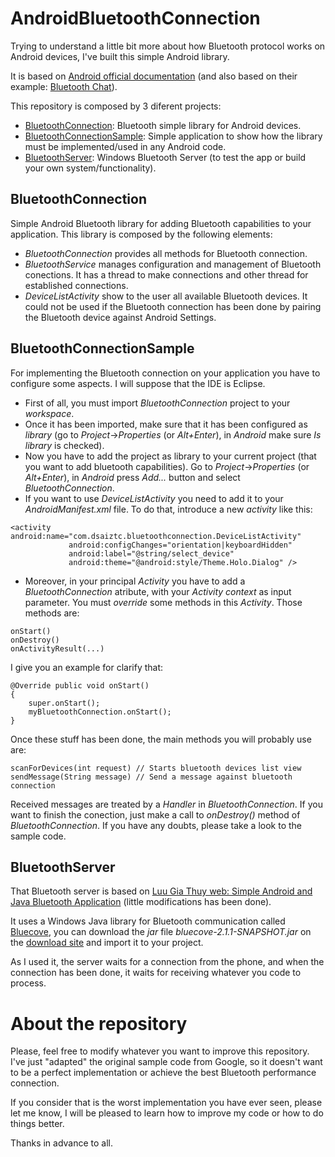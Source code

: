 # AndroidBluetoothConnection

Trying to understand a little bit more about how Bluetooth protocol works on Android devices, I've built this simple Android library. 

It is based on [Android official documentation](http://developer.android.com/guide/topics/connectivity/bluetooth.html) (and also based on their example: [Bluetooth Chat](https://android.googlesource.com/platform/development/+/25b6aed7b2e01ce7bdc0dfa1a79eaf009ad178fe/samples/BluetoothChat)).

This repository is composed by 3 diferent projects:

- [BluetoothConnection](https://github.com/dsaiztc/AndroidBluetoothConnection/tree/master/BluetoothConnection): Bluetooth simple library for Android devices.
- [BluetoothConnectionSample](https://github.com/dsaiztc/AndroidBluetoothConnection/tree/master/BluetoothConnectionSample): Simple application to show how the library must be implemented/used in any Android code.
- [BluetoothServer](https://github.com/dsaiztc/AndroidBluetoothConnection/tree/master/BluetoothServer): Windows Bluetooth Server (to test the app or build your own system/functionality).

## BluetoothConnection
Simple Android Bluetooth library for adding Bluetooth capabilities to your application. This library is composed by the following elements:

- *BluetoothConnection* provides all methods for Bluetooth connection.
- *BluetoothService* manages configuration and management of Bluetooth conections. It has a thread to make connections and other thread for established connections.
- *DeviceListActivity* show to the user all available Bluetooth devices. It could not be used if the Bluetooth connection has been done by pairing the Bluetooth device against Android Settings.

## BluetoothConnectionSample
For implementing the Bluetooth connection on your application you have to configure some aspects. I will suppose that the IDE is Eclipse.

- First of all, you must import *BluetoothConnection* project to your *workspace*.
- Once it has been imported, make sure that it has been configured as *library* (go to *Project*->*Properties* (or *Alt+Enter*), in *Android* make sure *Is library* is checked).
- Now you have to add the project as library to your current project (that you want to add bluetooth capabilities). Go to *Project*->*Properties* (or *Alt+Enter*), in *Android* press *Add...* button and select *BluetoothConnection*.
- If you want to use *DeviceListActivity* you need to add it to your *AndroidManifest.xml* file. To do that, introduce a new *activity* like this:

````
<activity android:name="com.dsaiztc.bluetoothconnection.DeviceListActivity" 
			 android:configChanges="orientation|keyboardHidden" 
			 android:label="@string/select_device" 
			 android:theme="@android:style/Theme.Holo.Dialog" />
````

- Moreover, in your principal *Activity* you have to add a *BluetoothConnection* atribute, with your *Activity context* as input parameter. You must *override* some methods in this *Activity*. Those methods are:

````
onStart() 
onDestroy() 
onActivityResult(...)
````

I give you an example for clarify that:

````
@Override public void onStart() 
{ 
	super.onStart(); 
	myBluetoothConnection.onStart();
}
````

Once these stuff has been done, the main methods you will probably use are:

````
scanForDevices(int request) // Starts bluetooth devices list view
sendMessage(String message) // Send a message against bluetooth connection
````

Received messages are treated by a *Handler* in *BluetoothConnection*. If you want to finish the conection, just make a call to *onDestroy()* method of *BluetoothConnection*. If you have any doubts, please take a look to the sample code.


## BluetoothServer
That Bluetooth server is based on [Luu Gia Thuy web: Simple Android and Java Bluetooth Application](http://luugiathuy.com/2011/02/android-java-bluetooth/) (little modifications has been done).

It uses a Windows Java library for Bluetooth communication called [Bluecove](http://bluecove.org/), you can download the *jar* file *bluecove-2.1.1-SNAPSHOT.jar* on the [download site](http://snapshot.bluecove.org/distribution/download/2.1.1-SNAPSHOT/2.1.1-SNAPSHOT.62/) and import it to your project.

As I used it, the server waits for a connection from the phone, and when the connection has been done, it waits for receiving whatever you code to process.

# About the repository
Please, feel free to modify whatever you want to improve this repository. I've just "adapted" the original sample code from Google, so it doesn't want to be a perfect implementation or achieve the best Bluetooth performance connection.

If you consider that is the worst implementation you have ever seen, please let me know, I will be pleased to learn how to improve my code or how to do things better.

Thanks in advance to all.
